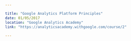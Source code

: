 ```yaml
---

title: "Google Analytics Platform Principles"
date: 01/05/2017
location: "Google Analytics Academy"
link: "https://analyticsacademy.withgoogle.com/course/2"
  
---
```

